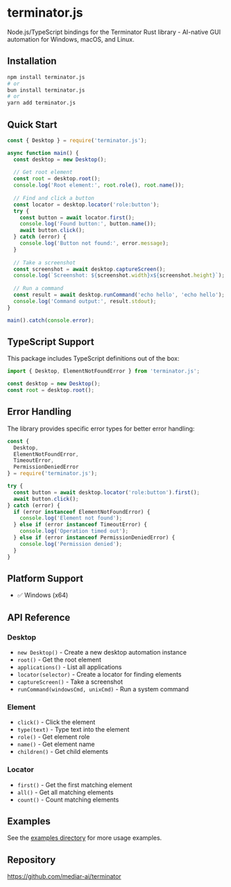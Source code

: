 # terminator.js

Node.js/TypeScript bindings for the Terminator Rust library - AI-native GUI automation for Windows, macOS, and Linux.

## Installation

```bash
npm install terminator.js
# or
bun install terminator.js
# or
yarn add terminator.js
```

## Quick Start

```javascript
const { Desktop } = require('terminator.js');

async function main() {
  const desktop = new Desktop();
  
  // Get root element
  const root = desktop.root();
  console.log('Root element:', root.role(), root.name());
  
  // Find and click a button
  const locator = desktop.locator('role:button');
  try {
    const button = await locator.first();
    console.log('Found button:', button.name());
    await button.click();
  } catch (error) {
    console.log('Button not found:', error.message);
  }
  
  // Take a screenshot
  const screenshot = await desktop.captureScreen();
  console.log(`Screenshot: ${screenshot.width}x${screenshot.height}`);
  
  // Run a command
  const result = await desktop.runCommand('echo hello', 'echo hello');
  console.log('Command output:', result.stdout);
}

main().catch(console.error);
```

## TypeScript Support

This package includes TypeScript definitions out of the box:

```typescript
import { Desktop, ElementNotFoundError } from 'terminator.js';

const desktop = new Desktop();
const root = desktop.root();
```

## Error Handling

The library provides specific error types for better error handling:

```javascript
const { 
  Desktop, 
  ElementNotFoundError, 
  TimeoutError, 
  PermissionDeniedError 
} = require('terminator.js');

try {
  const button = await desktop.locator('role:button').first();
  await button.click();
} catch (error) {
  if (error instanceof ElementNotFoundError) {
    console.log('Element not found');
  } else if (error instanceof TimeoutError) {
    console.log('Operation timed out');
  } else if (error instanceof PermissionDeniedError) {
    console.log('Permission denied');
  }
}
```

## Platform Support

- ✅ Windows (x64)

## API Reference

### Desktop

- `new Desktop()` - Create a new desktop automation instance
- `root()` - Get the root element
- `applications()` - List all applications
- `locator(selector)` - Create a locator for finding elements
- `captureScreen()` - Take a screenshot
- `runCommand(windowsCmd, unixCmd)` - Run a system command

### Element

- `click()` - Click the element
- `type(text)` - Type text into the element
- `role()` - Get element role
- `name()` - Get element name
- `children()` - Get child elements

### Locator

- `first()` - Get the first matching element
- `all()` - Get all matching elements
- `count()` - Count matching elements

## Examples

See the [examples directory](https://github.com/mediar-ai/terminator/tree/main/examples) for more usage examples.

## Repository

https://github.com/mediar-ai/terminator 